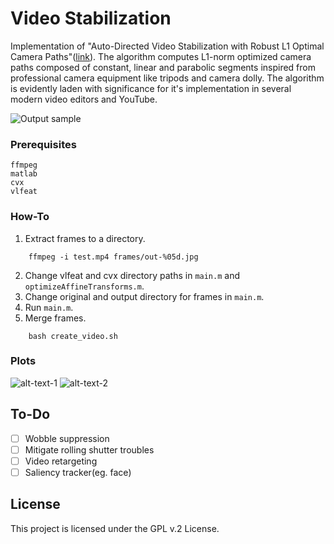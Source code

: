 # Video Stabilization

Implementation of "Auto-Directed Video Stabilization with Robust L1 Optimal Camera Paths"([link](http://ieeexplore.ieee.org/document/5995525/)). The algorithm computes L1-norm optimized camera paths composed of constant, linear and parabolic segments inspired from professional camera equipment like tripods and camera dolly. The algorithm is evidently laden with significance for it's implementation in several modern video editors and YouTube. 

![Output sample](https://raw.githubusercontent.com/ishit/L1Stabilizer/master/stable.gif)

### Prerequisites


```
ffmpeg
matlab
cvx
vlfeat
```

### How-To

1. Extract frames to a directory.


```
    ffmpeg -i test.mp4 frames/out-%05d.jpg
```

2. Change vlfeat and cvx directory paths in `main.m` and `optimizeAffineTransforms.m`.
3. Change original and output directory for frames in `main.m`.
4. Run `main.m`.
5. Merge frames.
```
    bash create_video.sh
```

### Plots
![alt-text-1](https://raw.githubusercontent.com/ishit/L1Stabilizer/master/plots/motion_x.png "Motion in X") ![alt-text-2](https://raw.githubusercontent.com/ishit/L1Stabilizer/master/plots/motion_y.png "Motion in Y")

## To-Do

- [ ] Wobble suppression
- [ ] Mitigate rolling shutter troubles
- [ ] Video retargeting
- [ ] Saliency tracker(eg. face)

## License

This project is licensed under the GPL v.2 License.

